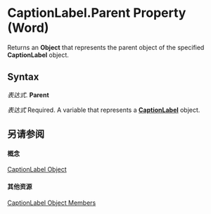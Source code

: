 
# CaptionLabel.Parent Property (Word)

Returns an  **Object** that represents the parent object of the specified **CaptionLabel** object.


## Syntax

 _表达式_. **Parent**

 _表达式_ Required. A variable that represents a **[CaptionLabel](71c82dfd-6a66-e0f4-e30f-ae453c764864.md)** object.


## 另请参阅


#### 概念


[CaptionLabel Object](71c82dfd-6a66-e0f4-e30f-ae453c764864.md)
#### 其他资源


[CaptionLabel Object Members](http://msdn.microsoft.com/library/9e47cced-f463-2ef8-b683-c7c6bb8070b9%28Office.15%29.aspx)